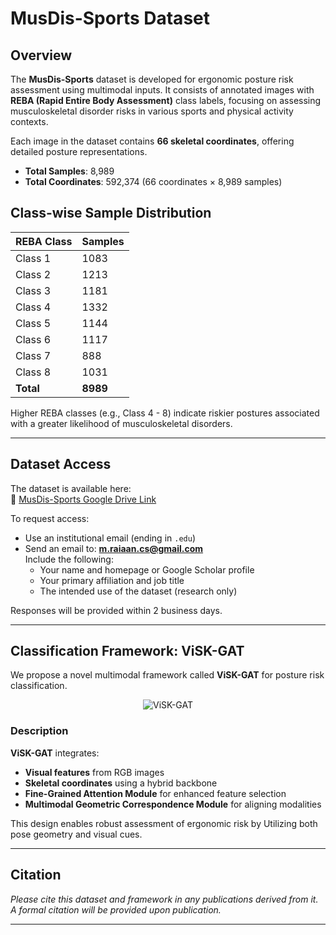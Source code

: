 # MusDis-Sports Dataset

## Overview

The **MusDis-Sports** dataset is developed for ergonomic posture risk assessment using multimodal inputs. It consists of annotated images with **REBA (Rapid Entire Body Assessment)** class labels, focusing on assessing musculoskeletal disorder risks in various sports and physical activity contexts.

Each image in the dataset contains **66 skeletal coordinates**, offering detailed posture representations.

- **Total Samples**: 8,989  
- **Total Coordinates**: 592,374 (66 coordinates × 8,989 samples)

## Class-wise Sample Distribution

| REBA Class | Samples |
|------------|---------|
| Class 1    | 1083    |
| Class 2    | 1213    |
| Class 3    | 1181    |
| Class 4    | 1332    |
| Class 5    | 1144    |
| Class 6    | 1117    |
| Class 7    |  888    |
| Class 8    | 1031    |
| **Total**  | **8989**|

Higher REBA classes (e.g., Class 4 - 8) indicate riskier postures associated with a greater likelihood of musculoskeletal disorders.

---

## Dataset Access

The dataset is available here:  
📂 [MusDis-Sports Google Drive Link](https://drive.google.com/drive/folders/1-Cx5NTvR9uMMXvLTIIgcETqSxgCGmAdX?usp=sharing)

To request access:
- Use an institutional email (ending in `.edu`)
- Send an email to: **m.raiaan.cs@gmail.com**  
  Include the following:
  - Your name and homepage or Google Scholar profile
  - Your primary affiliation and job title
  - The intended use of the dataset (research only)

Responses will be provided within 2 business days.

---

## Classification Framework: ViSK-GAT

We propose a novel multimodal framework called **ViSK-GAT** for posture risk classification.
<p align="center">
  <img src="https://github.com/mak-raiaan/MusDis-Sports_Dataset/blob/main/Pictures/OverallModel.png" alt="ViSK-GAT">
</p>

### Description

**ViSK-GAT** integrates:
- **Visual features** from RGB images
- **Skeletal coordinates** using a hybrid backbone
- **Fine-Grained Attention Module** for enhanced feature selection
- **Multimodal Geometric Correspondence Module** for aligning modalities

This design enables robust assessment of ergonomic risk by Utilizing both pose geometry and visual cues.

---

## Citation

*Please cite this dataset and framework in any publications derived from it. A formal citation will be provided upon publication.*

---
